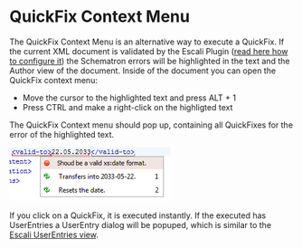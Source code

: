 # QuickFix Context Menu

The QuickFix Context Menu is an alternative way to execute a QuickFix. If the current XML document is validated by the Escali Plugin ([read here how to configure it](Configuration.md)) the Schematron errors will be highlighted in the text and the Author view of the document. Inside of the document you can open the QuickFix context menu: 

- Move the cursor to the highlighted text and press ALT + 1
- Press CTRL and make a right-click on the highligted text

The QuickFix Context menu should pop up, containing all QuickFixes for the error of the highlighted text.

![QuickFix Context Menu](img/quickfix-context-menu.png)

If you click on a QuickFix, it is executed instantly. If the executed has UserEntries a UserEntry dialog will be popuped, which is similar to the [Escali UserEntries view](views/UserEntries.md). 
